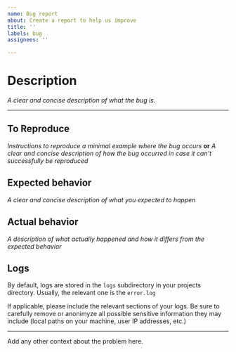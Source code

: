 ```yaml
---
name: Bug report
about: Create a report to help us improve
title: ''
labels: bug
assignees: ''

---
```


# Description
*A clear and concise description of what the bug is.*

-----

## To Reproduce

*Instructions to reproduce a minimal example where the bug occurs* **or** *A clear and concise description of how the bug occurred in case it can't successfully be reproduced*

## Expected behavior

*A clear and concise description of what you expected to happen*

## Actual behavior

*A description of what actually happened and how it differs from the expected behavior*

## Logs

By default, logs are stored in the `logs` subdirectory in your projects directory. Usually, the relevant one is the `error.log`

If applicable, please include the relevant sections of your logs. Be sure to carefully remove or anonimyze all possible sensitive information they may include (local paths on your machine, user IP addresses, etc.)

--------

Add any other context about the problem here.
